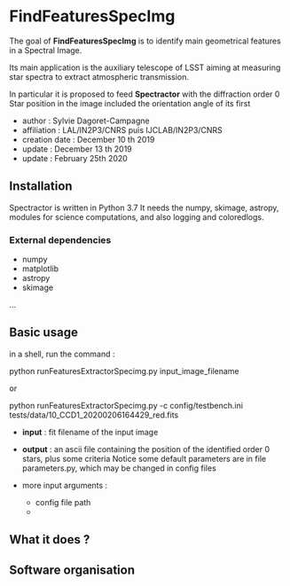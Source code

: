 # FindFeaturesSpecImg

The goal of **FindFeaturesSpecImg** is to identify main geometrical features in
a Spectral Image.

Its main application is the auxiliary telescope of LSST aiming at measuring star spectra
to extract atmospheric transmission.

In particular it is proposed to feed **Spectractor** with the diffraction order 0 Star position in the image included
the orientation angle of its first 

- author : Sylvie Dagoret-Campagne
- affiliation : LAL/IN2P3/CNRS puis IJCLAB/IN2P3/CNRS
- creation date : December 10 th 2019 
- update : December 13 th 2019 
- update : February 25th 2020



## Installation


Spectractor is written in Python 3.7 It needs the numpy, skimage, astropy, modules for science computations, and also logging and coloredlogs. 



### External dependencies

- numpy
- matplotlib
- astropy
- skimage

...

## Basic usage

in a shell, run the command :

python runFeaturesExtractorSpecimg.py input_image_filename

or

python runFeaturesExtractorSpecimg.py -c config/testbench.ini tests/data/10_CCD1_20200206164429_red.fits 



- **input**  : fit filename of the input image
- **output** : an ascii file containing the position of the identified order 0 stars, plus some criteria
 Notice some default parameters are in file parameters.py, which may be changed in config files
 
 - more input arguments :
 
   - config file path 
   - 
   
## What it does ?
   
## Software organisation



